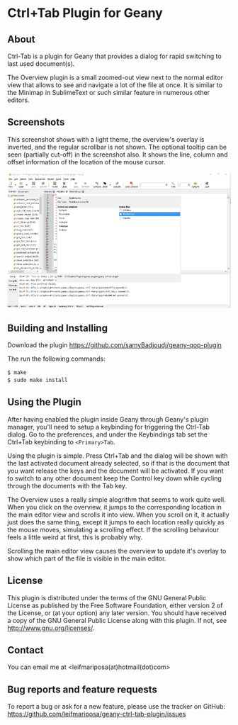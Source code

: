 Ctrl+Tab Plugin for Geany
=========================

About
-----------

Ctrl-Tab is a plugin for Geany that provides a dialog for rapid switching to last used document(s).

The Overview plugin is a small zoomed-out view next to the normal editor view
that allows to see and navigate a lot of the file at once. It is similar to
the Minimap in SublimeText or such similar feature in numerous other editors.

Screenshots
-----------

This screenshot shows with a light theme, the overview's overlay is inverted,
and the regular scrollbar is not shown. The optional tooltip can be seen
(partially cut-off) in the screenshot also. It shows the line, column and
offset information of the location of the mouse cursor.

![Overview plugin screenshot with light theme](https://github.com/leifmariposa/geany-ctrl-tab-plugin/blob/master/screenshots/screenshot.png?raw=true)

Building and Installing
-----------------------

Download the plugin https://github.com/samyBadjoudj/geany-qop-plugin

The run the following commands:

```bash
$ make
$ sudo make install
```

Using the Plugin
----------------

After having enabled the plugin inside Geany through Geany's plugin manager,
you'll need to setup a keybinding for triggering the Ctrl-Tab dialog. Go to
the preferences, and under the Keybindings tab set the Ctrl+Tab keybinding to `<Primary>Tab`. 

Using the plugin is simple. Press Ctrl+Tab and the dialog will be shown with the 
last activated document already selected, so if that is the document that you 
want release the keys and the document will be activated.
If you want to switch to any other document keep the Control key down while cycling 
through the documents with the Tab key.

The Overview uses a really simple alogrithm that
seems to work quite well. When you click on the overview, it jumps to the
corresponding location in the main editor view and scrolls it into view. When
you scroll on it, it actually just does the same thing, except it jumps to
each location really quickly as the mouse moves, simulating a scrolling
effect. If the scrolling behaviour feels a little weird at first, this is
probably why.

Scrolling the main editor view causes the overview to update it's overlay to
show which part of the file is visible in the main editor.

License
----------------

This plugin is distributed under the terms of the GNU General Public License
as published by the Free Software Foundation, either version 2 of the
License, or (at your option) any later version. You should have received a copy
of the GNU General Public License along with this plugin.  If not, see
<http://www.gnu.org/licenses/>. 

Contact
----------------

You can email me at <leifmariposa(at)hotmail(dot)com>
 
 
Bug reports and feature requests
----------------

To report a bug or ask for a new feature, please use the tracker
on GitHub: https://github.com/leifmariposa/geany-ctrl-tab-plugin/issues
